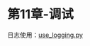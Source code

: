 # 第11章-调试

日志使用：[use_logging.py](https://github.com/niu0217/PythonBooks/blob/main/Automate-Tedious-Tasks/Dev/Chapter11/use_logging.py)